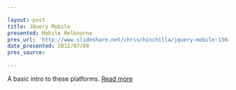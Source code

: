 ```yaml
---

layout: post
title: JQuery Mobile
presented: Mobile Melbourne 
pres_url: 'http://www.slideshare.net/chrischinchilla/jquery-mobile-13649045'
date_presented: 2012/07/09
pres_source:

---
```

A basic intro to these platforms. [Read more](http://www.slideshare.net/chrischinchilla/jquery-mobile-13649045)